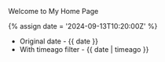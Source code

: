 ---
---

Welcome to My Home Page

{% assign date = '2024-09-13T10:20:00Z' %}

- Original date - {{ date }}
- With timeago filter - {{ date | timeago }}
